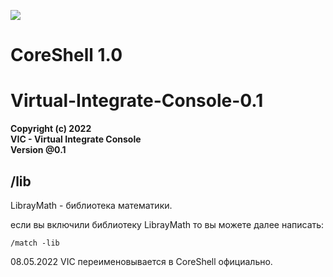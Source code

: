 
![](https://komarev.com/ghpvc/?username=E5war5IT)
# CoreShell 1.0

# Virtual-Integrate-Console-0.1

   **Copyright (c) 2022**   
   **VIC - Virtual Integrate Console**  
   **Version @0.1**   

## /lib
 LibrayMath - библиотека математики.

 если вы включили библиотеку LibrayMath то вы можете далее написать:
 ```
 /match -lib
 ```
08.05.2022 VIC переименовывается в CoreShell официально.
